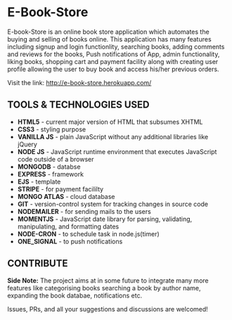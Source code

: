 # E-Book-Store
E-book-Store is an online book store application which automates the buying and selling of books online. This application has many features including signup and login functionlity, searching books, adding comments and reviews for the books, Push notifications of App, admin functionality, liking books, shopping cart and payment facility along with creating user profile allowing the user to buy book and access his/her previous orders.

Visit the link: http://e-book-store.herokuapp.com/

## TOOLS & TECHNOLOGIES USED
- **HTML5**         - current major version of HTML that subsumes XHTML
- **CSS3**          - styling purpose
- **VANILLA JS**    - plain JavaScript without any additional libraries like jQuery
- **NODE JS**       - JavaScript runtime environment that executes JavaScript code outside of a browser
- **MONGODB**       -  databse
- **EXPRESS**       - framework
- **EJS**           - template
- **STRIPE**        - for payment facililty
- **MONGO ATLAS**   - cloud database
- **GIT**           - version-control system for tracking changes in source code
- **NODEMAILER**    - for sending mails to the users
- **MOMENTJS**      - JavaScript date library for parsing, validating, manipulating, and formatting dates
- **NODE-CRON**     - to schedule task in node.js(timer)
- **ONE_SIGNAL**    - to push notifications

## CONTRIBUTE
**Side Note:** The project aims at in some future to integrate many more features like categorising books searching a book by author name, expanding the book databae, notifications etc.

Issues, PRs, and all your suggestions and discussions are welcomed!